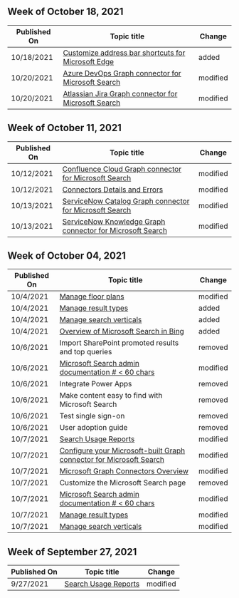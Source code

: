 <!-- This file is generated automatically each week. Changes made to this file will be overwritten.-->



## Week of October 18, 2021


| Published On |Topic title | Change |
|------|------------|--------|
| 10/18/2021 | [Customize address bar shortcuts for Microsoft Edge](/MicrosoftSearch/edge-shortcuts) | added |
| 10/20/2021 | [Azure DevOps Graph connector for Microsoft Search](/MicrosoftSearch/azure-devops-connector) | modified |
| 10/20/2021 | [Atlassian Jira Graph connector for Microsoft Search](/MicrosoftSearch/jira-connector) | modified |


## Week of October 11, 2021


| Published On |Topic title | Change |
|------|------------|--------|
| 10/12/2021 | [Confluence Cloud Graph connector for Microsoft Search](/MicrosoftSearch/confluence-cloud-connector) | modified |
| 10/12/2021 | [Connectors Details and Errors](/MicrosoftSearch/connector-details-errors) | modified |
| 10/13/2021 | [ServiceNow Catalog Graph connector for Microsoft Search](/MicrosoftSearch/servicenow-catalog-connector) | modified |
| 10/13/2021 | [ServiceNow Knowledge Graph connector for Microsoft Search](/MicrosoftSearch/servicenow-knowledge-connector) | modified |


## Week of October 04, 2021


| Published On |Topic title | Change |
|------|------------|--------|
| 10/4/2021 | [Manage floor plans](/MicrosoftSearch/manage-floorplans) | modified |
| 10/4/2021 | [Manage result types](/MicrosoftSearch/manage-result-types) | added |
| 10/4/2021 | [Manage search verticals](/MicrosoftSearch/manage-verticals) | added |
| 10/4/2021 | [Overview of Microsoft Search in Bing](/MicrosoftSearch/overview-microsoft-search-bing) | added |
| 10/6/2021 | Import SharePoint promoted results and top queries | removed |
| 10/6/2021 | [Microsoft Search admin documentation # < 60 chars](/MicrosoftSearch/index) | modified |
| 10/6/2021 | Integrate Power Apps | removed |
| 10/6/2021 | Make content easy to find with Microsoft Search | removed |
| 10/6/2021 | Test single sign-on | removed |
| 10/6/2021 | User adoption guide | removed |
| 10/7/2021 | [Search Usage Reports](/MicrosoftSearch/usage-reports) | modified |
| 10/7/2021 | [Configure your Microsoft-built Graph connector for Microsoft Search](/MicrosoftSearch/configure-connector) | modified |
| 10/7/2021 | [Microsoft Graph Connectors Overview](/MicrosoftSearch/connectors-overview) | modified |
| 10/7/2021 | Customize the Microsoft Search page | removed |
| 10/7/2021 | [Microsoft Search admin documentation # < 60 chars](/MicrosoftSearch/index) | modified |
| 10/7/2021 | [Manage result types](/MicrosoftSearch/manage-result-types) | modified |
| 10/7/2021 | [Manage search verticals](/MicrosoftSearch/manage-verticals) | modified |


## Week of September 27, 2021


| Published On |Topic title | Change |
|------|------------|--------|
| 9/27/2021 | [Search Usage Reports](/MicrosoftSearch/usage-reports) | modified |
